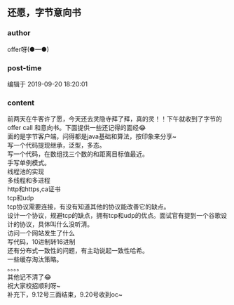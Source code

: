 ## 还愿，字节意向书
### author 
offer呀(●—●)
### post-time 

编辑于  2019-09-20 18:20:01
### content 
<div class="post-topic-des nc-post-content">
 前两天在牛客许了愿，今天还去灵隐寺拜了拜，真的灵！！下午就收到了字节的offer call 和意向书。下面提供一些还记得的面经😂
 <br/>
 面的是字节客户端，问得都是java基础和算法，按印象来分享~
 <br/>
 写一个代码提现继承，泛型，多态。
 <br/>
 写一个代码，在数组找三个数的和距离目标值最近。
 <br/>
 手写单例模式。
 <br/>
 线程池的实现
 <br/>
 多线程和多进程
 <br/>
 http和https,ca证书
 <br/>
 tcp和udp
 <br/>
 tcp协议需要连接，有没有知道其他的协议能改善它的缺点。
 <br/>
 设计一个协议，规避tcp的缺点，拥有tcp和udp的优点。面试官有提到一个谷歌设计的协议，具体叫什么没听清。
 <br/>
 访问一个网站发生了什么
 <br/>
 写代码，10进制转16进制
 <br/>
 还有分布式一致性的问题，有主动说起一致性哈希。
 <br/>
 一些缓存淘汰策略。
 <br/>
 。。。。
 <br/>
 其他记不清了😂
 <br/>
 祝大家校招顺利呀~
 <br/>
 补充下，9.12号三面结束，9.20号收到oc~
</div>
